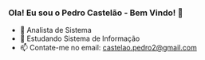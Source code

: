 ### Ola! Eu sou o Pedro Castelão - Bem Vindo! 👋

- 🔭 Analista de Sistema
- 🌱 Estudando Sistema de Informação
- 📫 Contate-me no email: castelao.pedro2@gmail.com
